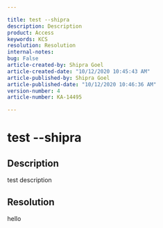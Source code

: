 ```yaml
---

title: test --shipra  
description: Description  
product: Access  
keywords: KCS  
resolution: Resolution  
internal-notes:   
bug: False  
article-created-by: Shipra Goel  
article-created-date: "10/12/2020 10:45:43 AM"  
article-published-by: Shipra Goel  
article-published-date: "10/12/2020 10:46:36 AM"  
version-number: 4  
article-number: KA-14495

---
```


# test --shipra

## Description

test description

## Resolution

hello
